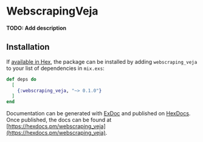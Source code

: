 # WebscrapingVeja

**TODO: Add description**

## Installation

If [available in Hex](https://hex.pm/docs/publish), the package can be installed
by adding `webscraping_veja` to your list of dependencies in `mix.exs`:

```elixir
def deps do
  [
    {:webscraping_veja, "~> 0.1.0"}
  ]
end
```

Documentation can be generated with [ExDoc](https://github.com/elixir-lang/ex_doc)
and published on [HexDocs](https://hexdocs.pm). Once published, the docs can
be found at [https://hexdocs.pm/webscraping_veja](https://hexdocs.pm/webscraping_veja).

